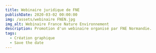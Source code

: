```yaml
---
title: Webinaire juridique de FNE
publishDate: 2020-03-02 00:00:00
img: /assets/webinaire FNEN.jpg
img_alt: Webinaire France Nature Environnement
description: Promotion d'un webinaire organisé par FNE Normandie.
tags:
  - Création graphique
  - Save the date
---
```


